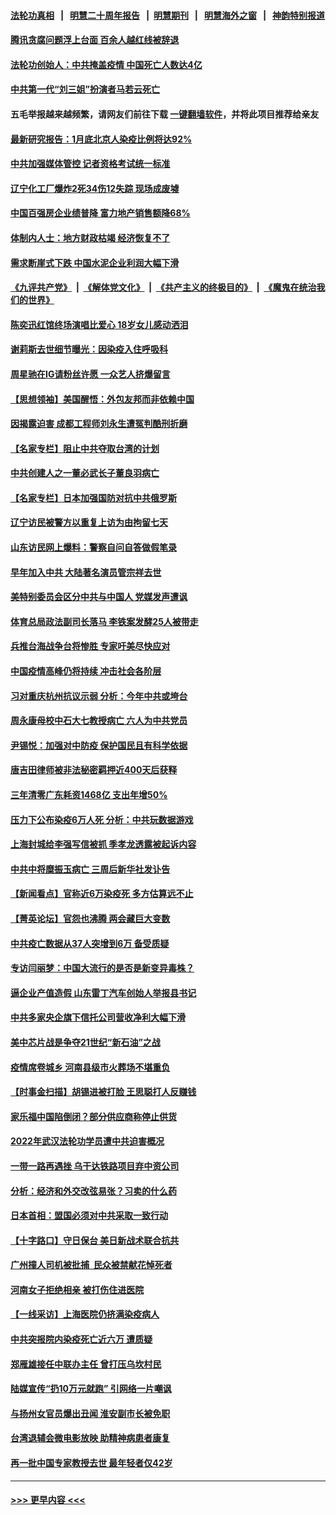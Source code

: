 #### [法轮功真相](https://github.com/gfw-breaker/truth/blob/master/README.md?t=0) &nbsp;&nbsp;|&nbsp;&nbsp; [明慧二十周年报告](https://github.com/gfw-breaker/mh-reports/blob/master/README.md?t=0) &nbsp;&nbsp;|&nbsp;&nbsp;[明慧期刊](https://github.com/gfw-breaker/mh-qikan) &nbsp;&nbsp;|&nbsp;&nbsp; [明慧海外之窗](https://github.com/gfw-breaker/mh-news/blob/master/README.md?t=0) &nbsp;&nbsp;|&nbsp;&nbsp; [神韵特别报道](https://github.com/gfw-breaker/mh-news/blob/master/shenyun.md?t=0)
#### [腾讯贪腐问题浮上台面 百余人越红线被辞退](../pages/nsc413/n13908277.md?t=01161843) 
#### [法轮功创始人：中共掩盖疫情 中国死亡人数达4亿](../pages/nsc413/n13907901.md?t=01161843) 
#### [中共第一代“刘三姐”扮演者马若云死亡](../pages/nsc413/n13908006.md?t=01161843) 
#### 五毛举报越来越频繁，请网友们前往下载 [一键翻墙软件](https://github.com/gfw-breaker/ssr-accounts)，并将此项目推荐给亲友
#### [最新研究报告：1月底北京人染疫比例将达92%](../pages/nsc413/n13908120.md?t=01161843) 
#### [中共加强媒体管控 记者资格考试统一标准](../pages/nsc413/n13908157.md?t=01161843) 
#### [辽宁化工厂爆炸2死34伤12失踪 现场成废墟](../pages/nsc413/n13907946.md?t=01161843) 
#### [中国百强房企业绩普降 富力地产销售额降68%](../pages/nsc413/n13907895.md?t=01161843) 
#### [体制内人士：地方财政枯竭 经济恢复不了](../pages/nsc413/n13907853.md?t=01161843) 
#### [需求断崖式下跌 中国水泥企业利润大幅下滑](../pages/nsc413/n13907801.md?t=01161843) 
#### [《九评共产党》](https://github.com/begood0513/9ping.md/blob/master/README.md) &nbsp;|&nbsp; [《解体党文化》](../../../../jtdwh.md/blob/master/README.md)  &nbsp;|&nbsp; [《共产主义的终极目的》](../../../../gczydzjmd.md/blob/master/README.md) &nbsp;|&nbsp; [《魔鬼在统治我们的世界》](../../../../mgztzwmdsj.md/blob/master/README.md) 
#### [陈奕迅红馆终场演唱比爱心 18岁女儿感动洒泪](../pages/nsc413/n13907865.md?t=01161843) 
#### [谢莉斯去世细节曝光：因染疫入住呼吸科](../pages/nsc413/n13907796.md?t=01161843) 
#### [周星驰在IG请粉丝许愿 一众艺人挤爆留言](../pages/nsc413/n13907833.md?t=01161843) 
#### [【思想领袖】美国醒悟：外包友邦而非依赖中国](../pages/nsc413/n13881068.md?t=01161843) 
#### [因揭露迫害 成都工程师刘永生遭冤判酷刑折磨](../pages/nsc413/n13907678.md?t=01161843) 
#### [【名家专栏】阻止中共夺取台湾的计划](../pages/nsc413/n13907549.md?t=01161843) 
#### [中共创建人之一董必武长子董良羽病亡](../pages/nsc413/n13907767.md?t=01161843) 
#### [【名家专栏】日本加强国防对抗中共俄罗斯](../pages/nsc413/n13907657.md?t=01161843) 
#### [辽宁访民被警方以重复上访为由拘留七天](../pages/nsc413/n13907703.md?t=01161843) 
#### [山东访民网上爆料：警察自问自答做假笔录](../pages/nsc413/n13907681.md?t=01161843) 
#### [早年加入中共 大陆著名演员管宗祥去世](../pages/nsc413/n13907575.md?t=01161843) 
#### [美特别委员会区分中共与中国人 党媒发声遭讽](../pages/nsc413/n13907503.md?t=01161843) 
#### [体育总局政法副司长落马 李铁案发酵25人被带走](../pages/nsc413/n13907494.md?t=01161843) 
#### [兵推台海战争台将惨胜 专家吁美尽快应对](../pages/nsc413/n13906429.md?t=01161843) 
#### [中国疫情高峰仍将持续 冲击社会各阶层](../pages/nsc413/n13907502.md?t=01161843) 
#### [习对重庆杭州抗议示弱 分析：今年中共或垮台](../pages/nsc413/n13907481.md?t=01161843) 
#### [周永康母校中石大七教授病亡 六人为中共党员](../pages/nsc413/n13907462.md?t=01161843) 
#### [尹锡悦：加强对中防疫 保护国民且有科学依据](../pages/nsc413/n13907472.md?t=01161843) 
#### [唐吉田律师被非法秘密羁押近400天后获释](../pages/nsc413/n13907374.md?t=01161843) 
#### [三年清零广东耗资1468亿 支出年增50%](../pages/nsc413/n13907314.md?t=01161843) 
#### [压力下公布染疫6万人死 分析：中共玩数据游戏](../pages/nsc413/n13907060.md?t=01161843) 
#### [上海封城给李强写信被抓 季孝龙透露被起诉内容](../pages/nsc413/n13907234.md?t=01161843) 
#### [中共中将糜振玉病亡 三周后新华社发讣告](../pages/nsc413/n13907100.md?t=01161843) 
#### [【新闻看点】官称近6万染疫死 多方估算远不止](../pages/nsc413/n13907086.md?t=01161843) 
#### [【菁英论坛】官怨也沸腾 两会藏巨大变数](../pages/nsc413/n13907061.md?t=01161843) 
#### [中共疫亡数据从37人突增到6万 备受质疑](../pages/nsc413/n13907051.md?t=01161843) 
#### [专访闫丽梦：中国大流行的是否是新变异毒株？](../pages/nsc413/n13907078.md?t=01161843) 
#### [逼企业产值造假 山东雷丁汽车创始人举报县书记](../pages/nsc413/n13907065.md?t=01161843) 
#### [中共多家央企旗下信托公司营收净利大幅下滑](../pages/nsc413/n13907058.md?t=01161843) 
#### [美中芯片战是争夺21世纪“新石油”之战](../pages/nsc413/n13907046.md?t=01161843) 
#### [疫情席卷城乡 河南县级市火葬场不堪重负](../pages/nsc413/n13903555.md?t=01161843) 
#### [【时事金扫描】胡锡进被打脸 王思聪打人反赚钱](../pages/nsc413/n13906965.md?t=01161843) 
#### [家乐福中国陷倒闭？部分供应商称停止供货](../pages/nsc413/n13907044.md?t=01161843) 
#### [2022年武汉法轮功学员遭中共迫害概况](../pages/nsc413/n13906471.md?t=01161843) 
#### [一带一路再遇挫 乌干达铁路项目弃中资公司](../pages/nsc413/n13906962.md?t=01161843) 
#### [分析：经济和外交改弦易张？习卖的什么药](../pages/nsc413/n13905805.md?t=01161843) 
#### [日本首相：盟国必须对中共采取一致行动](../pages/nsc413/n13906985.md?t=01161843) 
#### [【十字路口】守日保台 美日新战术联合抗共](../pages/nsc413/n13906919.md?t=01161843) 
#### [广州撞人司机被批捕  民众被禁献花悼死者](../pages/nsc413/n13906798.md?t=01161843) 
#### [河南女子拒绝相亲 被打伤住进医院](../pages/nsc413/n13906872.md?t=01161843) 
#### [【一线采访】上海医院仍挤满染疫病人](../pages/nsc413/n13906845.md?t=01161843) 
#### [中共突报院内染疫死亡近六万 遭质疑](../pages/nsc413/n13906867.md?t=01161843) 
#### [郑雁雄接任中联办主任 曾打压乌坎村民](../pages/nsc413/n13906758.md?t=01161843) 
#### [陆媒宣传“扔10万元就跑” 引网络一片嘲讽](../pages/nsc413/n13906849.md?t=01161843) 
#### [与扬州女官员爆出丑闻 淮安副市长被免职](../pages/nsc413/n13906852.md?t=01161843) 
#### [台湾退辅会微电影放映 助精神病患者康复](../pages/nsc413/n13906774.md?t=01161843) 
#### [再一批中国专家教授去世 最年轻者仅42岁](../pages/nsc413/n13906836.md?t=01161843) 

----
#### [ >>> 更早内容 <<< ](../indexes/nsc413-earlier.md)
